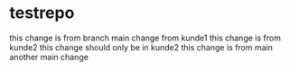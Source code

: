 # testrepo
this change is from branch main
change from kunde1
this change is from kunde2
this change should only be in kunde2
this change is from main
another main change